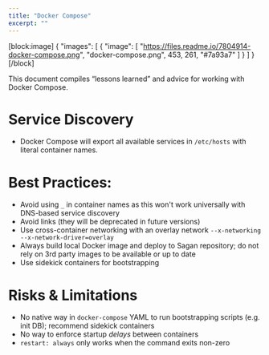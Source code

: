 ```yaml
---
title: "Docker Compose"
excerpt: ""
---
```

[block:image]
{
  "images": [
    {
      "image": [
        "https://files.readme.io/7804914-docker-compose.png",
        "docker-compose.png",
        453,
        261,
        "#7a93a7"
      ]
    }
  ]
}
[/block]

This document compiles “lessons learned” and advice for working with Docker Compose.

# Service Discovery
 
* Docker Compose will export all available services in `/etc/hosts` with literal container names. 

# Best Practices:
* Avoid using `_` in container names as this won't work universally with DNS-based service discovery
* Avoid links (they will be deprecated in future versions)
* Use cross-container networking with an overlay network
     `--x-networking --x-network-driver=overlay `
* Always build local Docker image and deploy to Sagan repository; 
    do not rely on 3rd party images to be available or up to date
* Use sidekick containers for bootstrapping


# Risks & Limitations

* No native way in `docker-compose` YAML to run bootstrapping scripts  (e.g. init DB); recommend sidekick containers
* No way to enforce startup *delays* between containers
* `restart: always` only works when the command exits non-zero
